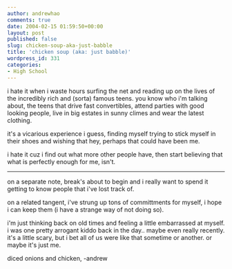 ```yaml
---
author: andrewhao
comments: true
date: 2004-02-15 01:59:50+00:00
layout: post
published: false
slug: chicken-soup-aka-just-babble
title: 'chicken soup (aka: just babble)'
wordpress_id: 331
categories:
- High School
---
```


i hate it when i waste hours surfing the net and reading up on the lives of the incredibly rich and (sorta) famous teens. you know who i'm talking about, the teens that drive fast convertibles, attend parties with good looking people, live in big estates in sunny climes and wear the latest clothing.

it's a vicarious experience i guess, finding myself trying to stick myself in their shoes and wishing that hey, perhaps that could have been me.

i hate it cuz i find out what more other people have, then start believing that what is perfectly enough for me, isn't.

--------------------------------------------------

on a separate note, break's about to begin and i really want to spend it getting to know people that i've lost track of.

on a related tangent, i've strung up tons of committments for myself, i hope i can keep them (i have a strange way of not doing so).

i'm just thinking back on old times and feeling a little embarrassed at myself. i was one pretty arrogant kiddo back in the day.. maybe even really recently. it's a little scary, but i bet all of us were like that sometime or another. or maybe it's just me.

diced onions and chicken,
-andrew
